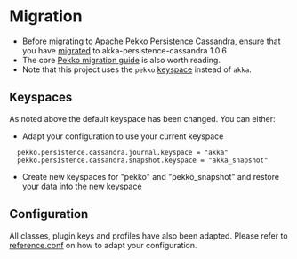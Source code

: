 # Migration

* Before migrating to Apache Pekko Persistence Cassandra, ensure that you have [migrated](https://doc.akka.io/docs/akka-persistence-cassandra/1.0.6/migrations.html) to akka-persistence-cassandra 1.0.6
* The core [Pekko migration guide](https://pekko.apache.org/docs/pekko/1.0/project/migration-guides.html) is also worth reading.
* Note that this project uses the `pekko` [keyspace](https://cassandra.apache.org/_/glossary.html#keyspace) instead of `akka`.

## Keyspaces
As noted above the default keyspace has been changed. 
You can either:

* Adapt your configuration to use your current keyspace

```
  pekko.persistence.cassandra.journal.keyspace = "akka"
  pekko.persistence.cassandra.snapshot.keyspace = "akka_snapshot"
```

* Create new keyspaces for "pekko" and "pekko_snapshot" and restore your data into the new keyspace

## Configuration

All classes, plugin keys and profiles have also been adapted. 
Please refer to [reference.conf](https://github.com/apache/pekko-persistence-cassandra/blob/main/core/src/main/resources/reference.conf) on how to adapt your configuration.
